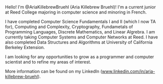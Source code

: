 Hello! I'm @AriaKillebrewBruehl (Aria Killebrew Bruehl)! I'm a current junior at Reed College majoring in computer science and minoring in French. 

I have completed Computer Science Fundamentals I and II (which I now TA for), Computing and Complexity, Cryptography, Fundametals of Programming Languages, Discrete Mathematics, and Linear Algrebra. I am currently taking Computer Systems and Computer Networks at Reed. I have also completed Data Structures and Algorithms at University of California Berkeley Extension. 

I am looking for any opportunities to grow as a programmer and computer scientist and to refine my areas of interest. 

More information can be found on my LinkedIn (www.linkedin.com/in/aria-killebrew-bruehl). 



